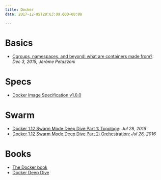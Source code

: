 ```yaml
---
title: Docker
date: 2017-12-05T20:03:00.000+00:00

---
```

# Basics

- [Cgroups, namespaces, and beyond: what are containers made from?](https://www.youtube.com/watch?v=sK5i-N34im8): <span class="fa fa-youtube fa-lg" aria-hidden="true"></span> <em>Dec 3, 2015, Jérôme Petazzoni</em>

# Specs

- [Docker Image Specification v1.0.0](https://github.com/moby/moby/blob/master/image/spec/v1.md) <span class="fa fa-github fa-lg" aria-hidden="true"></span> 


# Swarm

- [Docker 1.12 Swarm Mode Deep Dive Part 1: Topology](https://www.youtube.com/watch?v=dooPhkXT9yI): <span class="fa fa-youtube fa-lg" aria-hidden="true"></span> <em>Jul 28, 2016</em>
- [Docker 1.12 Swarm Mode Deep Dive Part 2: Orchestration](https://www.youtube.com/watch?v=_F6PSP-qhdA): <span class="fa fa-youtube fa-lg" aria-hidden="true"></span> <em>Jul 28, 2016</em>

# Books

- [The Docker book](https://dockerbook.com/)
- [Docker Deep Dive](https://www.amazon.com/Docker-Deep-Dive-Nigel-Poulton/dp/1521822808/)